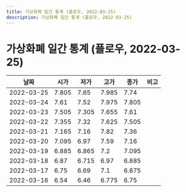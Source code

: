 ```yaml
---
title: 가상화폐 일간 통계 (플로우, 2022-03-25)
description: 가상화폐 일간 통계 (플로우, 2022-03-25)
---
```


가상화폐 일간 통계 (플로우, 2022-03-25)
===

|날짜|시가|저가|고가|종가|비고|
|--|--|--|--|--|--|
|2022-03-25|7.805|7.65|7.985|7.74|    |
|2022-03-24|7.61|7.52|7.975|7.805|    |
|2022-03-23|7.505|7.305|7.655|7.61|    |
|2022-03-22|7.355|7.32|7.625|7.505|    |
|2022-03-21|7.165|7.16|7.82|7.36|    |
|2022-03-20|7.095|6.97|7.59|7.16|    |
|2022-03-19|6.885|6.865|7.2|7.095|    |
|2022-03-18|6.87|6.715|6.97|6.885|    |
|2022-03-17|6.75|6.69|7.1|6.875|    |
|2022-03-16|6.54|6.46|6.775|6.75|    |
